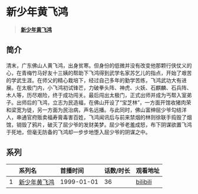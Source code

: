 # 新少年黄飞鸿


> <u>**[新少年黄飞鸿](https://bgm.tv/subject/24159)**</u>

## 简介

清末，广东佛山人黄飞鸿，出身贫寒。但身份的低微并没有改变他那颗行侠仗义的心，在青梅竹马好友十三姨的帮助下飞鸿得到武学名家苏乞儿的指点，开始了艰苦的学武生涯。在师父的精心栽培下，经过自己多年的勤学苦练，飞鸿武功大有进展。在太极门内，小飞鸿初试锋芒，力破拳头阵、神虎、火妖、石麒麟、石兵阵、木人等，历尽艰险，终于成功闯关。最后闯出太极门，正式出师并成为丐帮入室弟子。出师后的飞鸿，立志为民造福，在佛山开设了“宝芝林”，一方面开馆收猪肉荣和梁宽为徒，另一方面为民治病，声名远播。与此同时，佛山富绅屈少爷勾结洋人，串通官府贩卖福寿膏毒害百姓，飞鸿闻讯后与前来禁烟的林则徐联手捣毁了烟馆，销毁了鸦片，破灭了屈少爷的发财美梦。屈少爷老羞成怒，布下阴谋欲置飞鸿于死地，但毫无防备的飞鸿却一步步地堕入屈少爷的阴谋之中。





## 系列

|     |   系列名   |   首播时间  | 话数/时长  | 观看地址 |
|:---  |:------    |:----      |:---       |:---  |
| 1 |[新少年黄飞鸿](https://bgm.tv/subject/24159)| 1999-01-01 | 36 | [bilibili](https://www.bilibili.com/video/BV1Es411f74C/)  |


